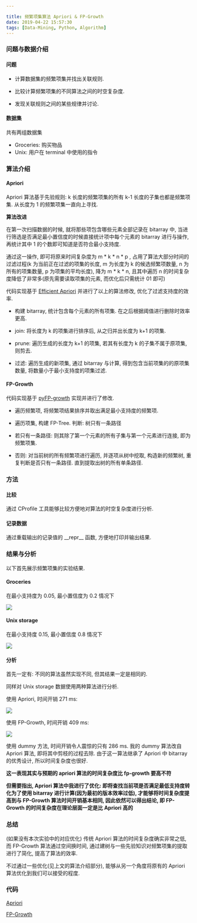 ```yaml
---

title: 频繁项集算法 Apriori & FP-Growth
date: 2019-04-22 15:57:30
tags: [Data-Mining, Python, Algorithm]
---
```


### 问题与数据介绍

#### 问题

- 计算数据集的频繁项集并找出关联规则.

- 比较计算频繁项集的不同算法之间的时空复杂度.
- 发现关联规则之间的某些规律并讨论.

#### 数据集

共有两组数据集

- Groceries: 购买物品
- Unix: 用户在 terminal 中使用的指令

### 算法介绍

#### Apriori

Apriori 算法基于先验规则: k 长度的频繁项集的所有 k-1 长度的子集也都是频繁项集. 从长度为 1 的频繁项集一直向上寻找.

**算法改进**

在第一次扫描数据的时候, 就将那些项包含哪些元素全部记录在 bitarray 中, 当进行筛选是否满足最小置信度的时候直接统计项中每个元素的 bitarray 进行与操作, 再统计其中 1 的个数即可知道是否符合最小支持度.

通过这一操作, 即可将原来时间复杂度为 m * k * n * p , 占用了算法大部分时间的过滤过程(k 为当前正在过滤的项集的长度, m 为长度为 k 的候选频繁项数量, n 为所有的项集数量, p 为项集的平均长度), 降为 m * k * n, 且其中遍历 n 的时间复杂度降低了非常多(原先需要读取项集的元素, 而优化后只需统计 01 即可)

<!--more-->

代码实现基于 [Efficient Apriori](<https://github.com/tommyod/Efficient-Apriori>) 并进行了以上的算法修改, 优化了过滤支持度的效率.

- 构建 bitarray, 统计包含每个元素的所有项集. 在之后根据阈值进行删除时效率更高.

- join: 将长度为 k 的项集进行排序后, 从之归并出长度为 k+1 的项集.

- prune: 遍历生成的长度为 k+1 的项集, 若其有长度为 k 的子集不属于原项集, 则剪去.

- 过滤: 遍历生成的新项集, 通过 bitarray 与计算, 得到包含当前项集的的原项集数量, 将数量小于最小支持度的项集过滤.

#### FP-Growth

代码实现基于 [pyFP-growth](https://github.com/marcoszh/pyFP-growth) 实现并进行了修改.

- 遍历频繁项, 将频繁项结果排序并取出满足最小支持度的频繁项.

- 遍历项集, 构建 FP-Tree. 判断: 树只有一条路径

- 若只有一条路径: 则其除了第一个元素的所有子集与第一个元素进行连接, 即为频繁项集.

- 否则: 对当前树的所有频繁项进行遍历, 并逐项从树中挖取, 构造新的频繁树, 重复判断是否只有一条路径. 直到提取出树的所有单条路径.

### 方法

#### 比较

通过 CProfile 工具能够比较方便地对算法的时空复杂度进行分析.

#### 记录数据

通过重载输出的记录值的 \_\_repr\_\_ 函数, 方便地打印并输出结果.

### 结果与分析

以下首先展示频繁项集的实验结果.

#### Groceries

在最小支持度为 0.05, 最小置信度为 0.2 情况下

![](2019-04-22-frequent-itemsets-apriori-fp-growth/groceries.png)

#### Unix storage

在最小支持度 0.15, 最小置信度 0.8 情况下

![](2019-04-22-frequent-itemsets-apriori-fp-growth/unix_storage.png)

#### 分析

首先一定有: 不同的算法虽然实现不同, 但其结果一定是相同的.

同样对 Unix storage 数据使用两种算法进行分析.

使用 Apriori, 时间开销 271 ms:

![](2019-04-22-frequent-itemsets-apriori-fp-growth/unix_apriori.png)

使用 FP-Growth, 时间开销 409 ms:

![](2019-04-22-frequent-itemsets-apriori-fp-growth/unix_fp.png)


使用 dummy 方法, 时间开销令人震惊的只有 286 ms. 我的 dummy 算法改自 Apriori 算法, 即将其中剪枝的过程去除. 由于这一算法继承了 Apriori 中 bitarray 的优秀设计, 所以时间复杂度也很好.

**这一表现其实与预期的 apriori 算法的时间复杂度比 fp-growth 要高不符**

**但需要指出, Apriori 算法中我进行了优化: 即将查找当前项是否满足最低支持度转化为了使用 bitarray 进行计算(因为最初的版本效率过低), 才能够将时间复杂度提高到与 FP-Growth 算法时间开销基本相同, 因此依然可以得出结论, 即 FP-Growth 的时间复杂度在理论层面一定是比 Apriori 高的**

### 总结

(如果没有本次实验中的对应优化) 传统 Apriori 算法的时间复杂度确实非常之低, 而 FP-Growth 算法通过空间换时间, 通过建树与一些先验知识对频繁项集的提取进行了简化, 提高了算法的效率.

不过通过一些优化(见上文的算法介绍部分), 能够从另一个角度将原有的 Apriori 算法优化到我们可以接受的程度.

### 代码

[Apriori](https://gist.github.com/inhzus/1aa89947614f446acd41f80d2d78f3f0)

[FP-Growth](https://gist.github.com/inhzus/9deb6d733b3e71e916b5cba307c67949)
